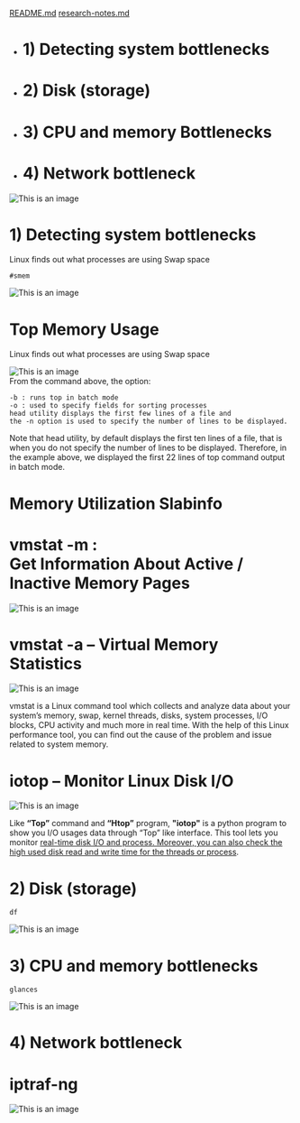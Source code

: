 [README.md](README.md#sub-section)
[research-notes.md](research-notes.md#sub-section)

- # 1) Detecting system bottlenecks

- # 2) Disk (storage)

- # 3)  CPU and memory Bottlenecks

- # 4)  Network bottleneck


![This is an image](/assets/images/ps.png)

# 1) Detecting system bottlenecks

Linux finds out what processes are using Swap space<br>

    #smem    
![This is an image](/assets/images/smem.png)

# Top Memory Usage

Linux finds out what processes are using Swap space<br>

![This is an image](/assets/images/top-HP-henri.png)
<br>From the command above, the option:

    -b : runs top in batch mode
    -o : used to specify fields for sorting processes
    head utility displays the first few lines of a file and
    the -n option is used to specify the number of lines to be displayed.

Note that head utility, by default displays the first ten lines of a file, that is when you do not specify the number of lines to be displayed. Therefore, in the example above, we displayed the first 22 lines of top command output in batch mode.

# Memory Utilization Slabinfo ##

# vmstat -m : <br>Get Information About Active / Inactive Memory Pages</b>

![This is an image](/assets/images/vmstat-m.png)

# vmstat -a – Virtual Memory Statistics

![This is an image](/assets/images/vmstat-a.png)

vmstat is a Linux command tool which collects and analyze data about your system’s memory, swap, kernel threads, disks, system processes, I/O blocks, CPU activity and much more in real time. With the help of this Linux performance tool, you can find out the cause of the problem and issue related to system memory.<br>

# iotop – Monitor Linux Disk I/O

![This is an image](/assets/images/iotop.png)

Like <b>“Top”</b> command and <b>“Htop”</b> program, <b>"iotop"</b> is a python program to show you I/O usages data through “Top” like interface. This tool lets you monitor <u>real-time disk I/O and process. Moreover, you can also check the high used disk read and write time for the threads or process</u>.


# 2) Disk (storage)
    df

![This is an image](/assets/images/df.png)

# 3) CPU and memory bottlenecks
    glances
![This is an image](/assets/images/glances.png)



# 4) Network bottleneck
# iptraf-ng

![This is an image](/assets/images/iptraf-ng.png)
